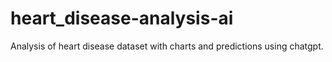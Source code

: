 # heart_disease-analysis-ai
Analysis of heart disease dataset with charts and predictions using chatgpt.
